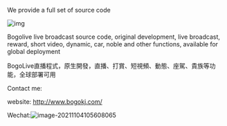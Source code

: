 

We provide a full set of source code



![img](http://imgurl.anbig.com/anbig/kv98fdcw_55gx83dzwnx86179081ca5930.png)

Bogolive live broadcast source code, original development, live broadcast, reward, short video, dynamic, car, noble and other functions, available for global deployment

BogoLive直播程式，原生開發，直播、打賞、短視頻、動態、座駕、貴族等功能，全球部署可用


Contact me:

website: http://www.bogokj.com/

Wechat:![image-20211104105608065](http://imgurl.anbig.com/anbig/image-20211104105608065.png)


